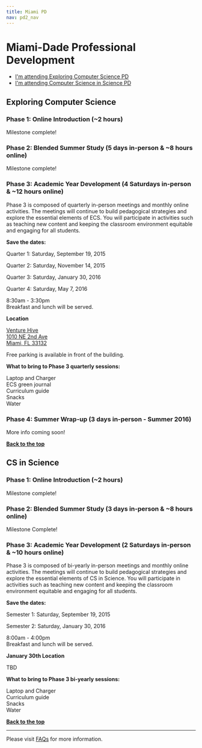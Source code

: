 ```yaml
---
title: Miami PD
nav: pd2_nav
---
```

<a id="top"></a>

# Miami-Dade Professional Development

- [I'm attending Exploring Computer Science PD](#ecs)
- [I'm attending Computer Science in Science PD](#science)

<a id="ecs"></a>

## Exploring Computer Science

### Phase 1: Online Introduction (~2 hours) ###

Milestone complete! 

### Phase 2: Blended Summer Study (5 days in-person & ~8 hours online) ###

Milestone complete!

### Phase 3: Academic Year Development (4 Saturdays in-person & ~12 hours online) ###

Phase 3 is composed of quarterly in-person meetings and monthly online activities. The meetings will continue to build pedagogical strategies and explore the essential elements of ECS. You will participate in activities such as teaching new content and keeping the classroom environment equitable and engaging for all students.


**Save the dates:**

Quarter 1: Saturday, September 19, 2015

Quarter 2: Saturday, November 14, 2015

Quarter 3: Saturday, January 30, 2016

Quarter 4: Saturday, May 7, 2016

8:30am - 3:30pm
<br/>
Breakfast and lunch will be served.

**Location**

[Venture Hive<br/>
1010 NE 2nd Ave<br/>
Miami, FL 33132](https://www.google.com/maps/place/Venture+Hive/@25.7841796,-80.1911146,15z/data=!4m2!3m1!1s0x0:0x1f3f68bb617468c0?sa=X&ved=0CGwQ_BIwC2oVChMIo925hqKYyQIVAzSICh2SiQ9f)

Free parking is available in front of the building.

**What to bring to Phase 3 quarterly sessions:**

Laptop and Charger
<br/>
ECS green journal <br/>Curriculum guide
<br/>
Snacks
<br/>
Water

### Phase 4: Summer Wrap-up (3 days in-person - Summer 2016) ###

More info coming soon!

[**Back to the top**](#top)


<a id="science"></a>

## CS in Science

### Phase 1: Online Introduction (~2 hours) ###

Milestone complete!

### Phase 2: Blended Summer Study (3 days in-person & ~8 hours online) ###


Milestone Complete!



### Phase 3: Academic Year Development (2 Saturdays in-person & ~10 hours online) ###

Phase 3 is composed of bi-yearly in-person meetings and monthly online activities. The meetings will continue to build pedagogical strategies and explore the essential elements of CS in Science. You will participate in activities such as teaching new content and keeping the classroom environment equitable and engaging for all students.

**Save the dates:**

Semester 1: Saturday, September 19, 2015 

Semester 2: Saturday, January 30, 2016 

8:00am - 4:00pm<br/>
Breakfast and lunch will be served. 

**January 30th Location**

TBD

**What to bring to Phase 3 bi-yearly sessions:**

Laptop and Charger
<br/>
Curriculum guide
<br/>
Snacks
<br/>
Water

[**Back to the top**](#top)

----------
Please visit [FAQs](/educate/pd/15-16/faq) for more information.

<br />
<br />